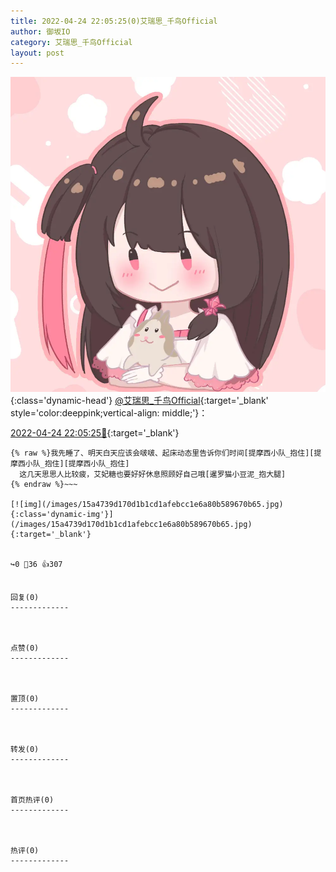 ```yaml
---
title: 2022-04-24 22:05:25(0)艾瑞思_千鸟Official
author: 御坂IO
category: 艾瑞思_千鸟Official
layout: post
---
```


![img](/images/7e08840c56f251de28bdf766b647bd5fe9a5d50a.jpg){:class='dynamic-head'}
[@艾瑞思_千鸟Official](https://space.bilibili.com/1090010845/dynamic){:target='_blank' style='color:deeppink;vertical-align: middle;'}：

[2022-04-24 22:05:25🔗](https://t.bilibili.com/652709293826506788){:target='_blank'}

~~~
{% raw %}我先睡了、明天白天应该会啵啵、起床动态里告诉你们时间[提摩西小队_抱住][提摩西小队_抱住][提摩西小队_抱住]
  这几天思思人比较疲，艾妃糖也要好好休息照顾好自己哦[暹罗猫小豆泥_抱大腿]
{% endraw %}~~~

[![img](/images/15a4739d170d1b1cd1afebcc1e6a80b589670b65.jpg){:class='dynamic-img'}](/images/15a4739d170d1b1cd1afebcc1e6a80b589670b65.jpg){:target='_blank'}


↪️0 💬36 👍307


回复(0)
-------------



点赞(0)
-------------



置顶(0)
-------------



转发(0)
-------------



首页热评(0)
-------------



热评(0)
-------------



